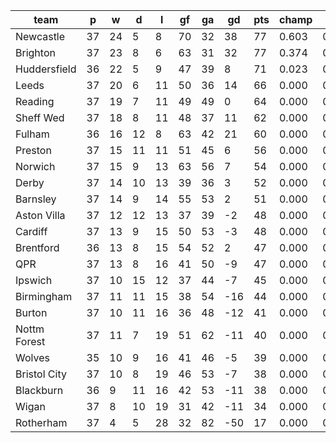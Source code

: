 |     team     | p  | w  | d  | l  | gf | ga | gd  | pts | champ | top2  | top3  | top4  |  5-7  | bot4  | bot3  | bot2  |
|--------------|----|----|----|----|----|----|-----|-----|-------|-------|-------|-------|-------|-------|-------|-------|
| Newcastle    | 37 | 24 |  5 |  8 | 70 | 32 |  38 |  77 | 0.603 | 0.953 | 0.999 | 1.000 | 0.000 | 0.000 | 0.000 | 0.000|
| Brighton     | 37 | 23 |  8 |  6 | 63 | 31 |  32 |  77 | 0.374 | 0.918 | 0.997 | 1.000 | 0.000 | 0.000 | 0.000 | 0.000|
| Huddersfield | 36 | 22 |  5 |  9 | 47 | 39 |   8 |  71 | 0.023 | 0.125 | 0.814 | 0.942 | 0.057 | 0.000 | 0.000 | 0.000|
| Leeds        | 37 | 20 |  6 | 11 | 50 | 36 |  14 |  66 | 0.000 | 0.002 | 0.077 | 0.400 | 0.566 | 0.000 | 0.000 | 0.000|
| Reading      | 37 | 19 |  7 | 11 | 49 | 49 |   0 |  64 | 0.000 | 0.001 | 0.033 | 0.217 | 0.705 | 0.000 | 0.000 | 0.000|
| Sheff Wed    | 37 | 18 |  8 | 11 | 48 | 37 |  11 |  62 | 0.000 | 0.000 | 0.016 | 0.132 | 0.728 | 0.000 | 0.000 | 0.000|
| Fulham       | 36 | 16 | 12 |  8 | 63 | 42 |  21 |  60 | 0.000 | 0.001 | 0.063 | 0.303 | 0.645 | 0.000 | 0.000 | 0.000|
| Preston      | 37 | 15 | 11 | 11 | 51 | 45 |   6 |  56 | 0.000 | 0.000 | 0.000 | 0.004 | 0.172 | 0.000 | 0.000 | 0.000|
| Norwich      | 37 | 15 |  9 | 13 | 63 | 56 |   7 |  54 | 0.000 | 0.000 | 0.000 | 0.001 | 0.085 | 0.000 | 0.000 | 0.000|
| Derby        | 37 | 14 | 10 | 13 | 39 | 36 |   3 |  52 | 0.000 | 0.000 | 0.000 | 0.000 | 0.021 | 0.000 | 0.000 | 0.000|
| Barnsley     | 37 | 14 |  9 | 14 | 55 | 53 |   2 |  51 | 0.000 | 0.000 | 0.000 | 0.000 | 0.017 | 0.000 | 0.000 | 0.000|
| Aston Villa  | 37 | 12 | 12 | 13 | 37 | 39 |  -2 |  48 | 0.000 | 0.000 | 0.000 | 0.000 | 0.001 | 0.002 | 0.001 | 0.000|
| Cardiff      | 37 | 13 |  9 | 15 | 50 | 53 |  -3 |  48 | 0.000 | 0.000 | 0.000 | 0.000 | 0.001 | 0.003 | 0.000 | 0.000|
| Brentford    | 36 | 13 |  8 | 15 | 54 | 52 |   2 |  47 | 0.000 | 0.000 | 0.000 | 0.000 | 0.002 | 0.002 | 0.000 | 0.000|
| QPR          | 37 | 13 |  8 | 16 | 41 | 50 |  -9 |  47 | 0.000 | 0.000 | 0.000 | 0.000 | 0.000 | 0.009 | 0.002 | 0.000|
| Ipswich      | 37 | 10 | 15 | 12 | 37 | 44 |  -7 |  45 | 0.000 | 0.000 | 0.000 | 0.000 | 0.000 | 0.040 | 0.011 | 0.002|
| Birmingham   | 37 | 11 | 11 | 15 | 38 | 54 | -16 |  44 | 0.000 | 0.000 | 0.000 | 0.000 | 0.000 | 0.098 | 0.034 | 0.004|
| Burton       | 37 | 10 | 11 | 16 | 36 | 48 | -12 |  41 | 0.000 | 0.000 | 0.000 | 0.000 | 0.000 | 0.335 | 0.167 | 0.040|
| Nottm Forest | 37 | 11 |  7 | 19 | 51 | 62 | -11 |  40 | 0.000 | 0.000 | 0.000 | 0.000 | 0.000 | 0.353 | 0.191 | 0.052|
| Wolves       | 35 | 10 |  9 | 16 | 41 | 46 |  -5 |  39 | 0.000 | 0.000 | 0.000 | 0.000 | 0.000 | 0.218 | 0.109 | 0.030|
| Bristol City | 37 | 10 |  8 | 19 | 46 | 53 |  -7 |  38 | 0.000 | 0.000 | 0.000 | 0.000 | 0.000 | 0.498 | 0.301 | 0.098|
| Blackburn    | 36 |  9 | 11 | 16 | 42 | 53 | -11 |  38 | 0.000 | 0.000 | 0.000 | 0.000 | 0.000 | 0.509 | 0.329 | 0.113|
| Wigan        | 37 |  8 | 10 | 19 | 31 | 42 | -11 |  34 | 0.000 | 0.000 | 0.000 | 0.000 | 0.000 | 0.933 | 0.854 | 0.660|
| Rotherham    | 37 |  4 |  5 | 28 | 32 | 82 | -50 |  17 | 0.000 | 0.000 | 0.000 | 0.000 | 0.000 | 1.000 | 1.000 | 1.000|
